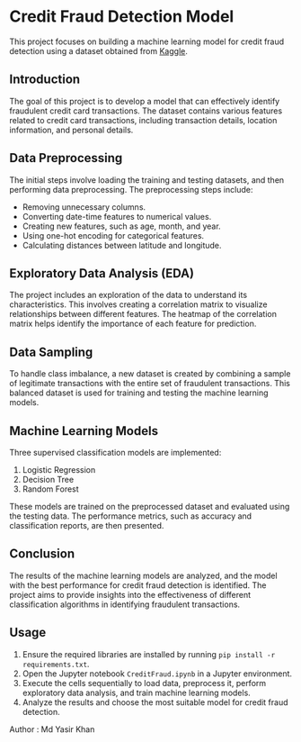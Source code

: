 # Credit Fraud Detection Model

This project focuses on building a machine learning model for credit fraud detection using a dataset obtained from [Kaggle](https://www.kaggle.com/datasets/kartik2112/fraud-detection/data).

## Introduction

The goal of this project is to develop a model that can effectively identify fraudulent credit card transactions. The dataset contains various features related to credit card transactions, including transaction details, location information, and personal details.

## Data Preprocessing

The initial steps involve loading the training and testing datasets, and then performing data preprocessing. The preprocessing steps include:

- Removing unnecessary columns.
- Converting date-time features to numerical values.
- Creating new features, such as age, month, and year.
- Using one-hot encoding for categorical features.
- Calculating distances between latitude and longitude.

## Exploratory Data Analysis (EDA)

The project includes an exploration of the data to understand its characteristics. This involves creating a correlation matrix to visualize relationships between different features. The heatmap of the correlation matrix helps identify the importance of each feature for prediction.

## Data Sampling

To handle class imbalance, a new dataset is created by combining a sample of legitimate transactions with the entire set of fraudulent transactions. This balanced dataset is used for training and testing the machine learning models.

## Machine Learning Models

Three supervised classification models are implemented:

1. Logistic Regression
2. Decision Tree
3. Random Forest

These models are trained on the preprocessed dataset and evaluated using the testing data. The performance metrics, such as accuracy and classification reports, are then presented.

## Conclusion

The results of the machine learning models are analyzed, and the model with the best performance for credit fraud detection is identified. The project aims to provide insights into the effectiveness of different classification algorithms in identifying fraudulent transactions.

## Usage

1. Ensure the required libraries are installed by running `pip install -r requirements.txt`.
2. Open the Jupyter notebook `CreditFraud.ipynb` in a Jupyter environment.
3. Execute the cells sequentially to load data, preprocess it, perform exploratory data analysis, and train machine learning models.
4. Analyze the results and choose the most suitable model for credit fraud detection.


Author : Md Yasir Khan
